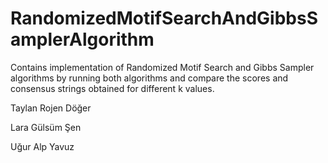 # RandomizedMotifSearchAndGibbsSamplerAlgorithm

Contains implementation of Randomized Motif Search and Gibbs Sampler algorithms by running both algorithms and compare the
scores and consensus strings obtained for different k values.

Taylan Rojen Döğer

Lara Gülsüm Şen

Uğur Alp Yavuz
